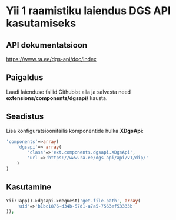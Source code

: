 Yii 1 raamistiku laiendus DGS API kasutamiseks
==========================================================

API dokumentatsioon
-----------------------
https://www.ra.ee/dgs-api/doc/index

Paigaldus
-----------------------
Laadi laienduse failid Githubist alla ja salvesta need **extensions/components/dgsapi/** kausta.

Seadistus
--------------------
Lisa konfiguratsioonifailis komponentide hulka **XDgsApi**:

```php
'components'=>array(
    'dgsapi'=> array(
        'class'=>'ext.components.dgsapi.XDgsApi',
        'url'=>'https://www.ra.ee/dgs-api/api/v1/dip/'
    )
)
```

Kasutamine
--------------------
```php
Yii::app()->dgsapi->request('get-file-path', array(
    'uid'=>'b1bc1876-d34b-57d1-a7a5-7563ef53333b'
));
```